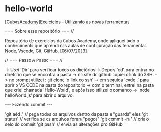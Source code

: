 # hello-world
[CubosAcademy]Exercicios - Utilizando as novas ferramentas

 === Sobre esse repositório === //

Repositório de exercicíos da Cubos Academy, onde apliquei todo o conhecimento que aprendi
nas aulas de configuração das ferramentas Node, Vscode, Git, GitHub.
[06/07/2023]

// === Passo A Passo === //



-> Usei 'Dir' para verificar todos os diretórios
-> Depois 'cd' para entrar no diretorio que se encontra a pasta
-> no site do github copiei o link do SSH.
-> no prompt utilizei : git clone 'o link do ssh'
-> em seguida 'code .' para abrir o VS CODE na pasta do repositorio
-> com o terminal, entrei na pasta que criei chamada 'Hello-World', e após isso utilizei o comando
-> 'node helloWorld.js' para abrir o arquivo.

--- Fazendo commit --- 

'git add .' // pega todos os arquivos dentro da pasta e "guarda" eles
'git status' // verifica se os arquivos foram "pegos"
'git commit -m ' // cria o selo do commit
'git push' // envia as alterações pro GitHub





